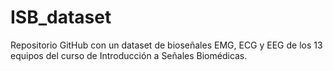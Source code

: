 # ISB_dataset
Repositorio GitHub con un dataset de bioseñales EMG, ECG y EEG de los 13 equipos del curso de Introducción a Señales Biomédicas. 



